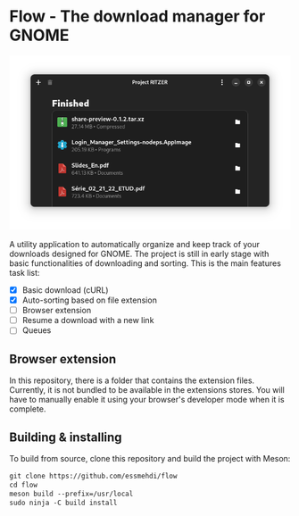 # Flow - The download manager for GNOME

![](screenshots/1.png)

A utility application to automatically organize and keep track of your downloads designed for GNOME. The project is still in early stage with basic functionalities of downloading and sorting. This is the main features task list:

- [x] Basic download (cURL)
- [x] Auto-sorting based on file extension
- [ ] Browser extension
- [ ] Resume a download with a new link
- [ ] Queues

## Browser extension

In this repository, there is a folder that contains the extension files. Currently, it is not bundled to be available in the extensions stores. You will have to manually enable it using your browser's developer mode when it is complete.

## Building & installing

To build from source, clone this repository and build the project with Meson:

```shell
git clone https://github.com/essmehdi/flow
cd flow
meson build --prefix=/usr/local
sudo ninja -C build install
```